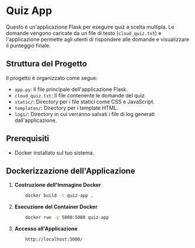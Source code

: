 # Quiz App

Questo è un'applicazione Flask per eseguire quiz a scelta multipla. Le domande vengono caricate da un file di testo (`cloud_quiz.txt`) e l'applicazione permette agli utenti di rispondere alle domande e visualizzare il punteggio finale.

## Struttura del Progetto

Il progetto è organizzato come segue:

- `app.py`: Il file principale dell'applicazione Flask.
- `cloud_quiz.txt`: Il file contenente le domande del quiz.
- `static/`: Directory per i file statici come CSS e JavaScript.
- `templates/`: Directory per i template HTML.
- `logs/`: Directory in cui verranno salvati i file di log generati dall'applicazione.

## Prerequisiti

- Docker installato sul tuo sistema. 

## Dockerizzazione dell'Applicazione

1. **Costruzione dell'Immagine Docker**

    ```bash
        docker build -t quiz-app .
    ```
2. **Esecuzione del Container Docker**
    ```bash
        docker run -p 5000:5000 quiz-app
    ```
3. **Accesso all'Applicazione**
    ```
        http://localhost:5000/
    ```